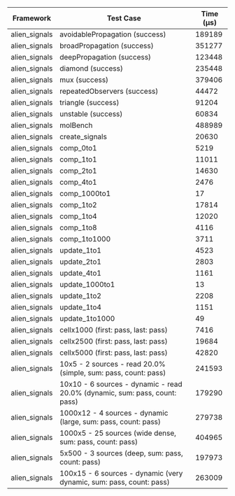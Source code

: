 | Framework | Test Case | Time (μs) |
| --- | --- | --- |
| alien_signals | avoidablePropagation (success) | 189189 |
| alien_signals | broadPropagation (success) | 351277 |
| alien_signals | deepPropagation (success) | 123448 |
| alien_signals | diamond (success) | 235448 |
| alien_signals | mux (success) | 379406 |
| alien_signals | repeatedObservers (success) | 44472 |
| alien_signals | triangle (success) | 91204 |
| alien_signals | unstable (success) | 60834 |
| alien_signals | molBench | 488989 |
| alien_signals | create_signals | 20630 |
| alien_signals | comp_0to1 | 5219 |
| alien_signals | comp_1to1 | 11011 |
| alien_signals | comp_2to1 | 14630 |
| alien_signals | comp_4to1 | 2476 |
| alien_signals | comp_1000to1 | 17 |
| alien_signals | comp_1to2 | 17814 |
| alien_signals | comp_1to4 | 12020 |
| alien_signals | comp_1to8 | 4116 |
| alien_signals | comp_1to1000 | 3711 |
| alien_signals | update_1to1 | 4523 |
| alien_signals | update_2to1 | 2803 |
| alien_signals | update_4to1 | 1161 |
| alien_signals | update_1000to1 | 13 |
| alien_signals | update_1to2 | 2208 |
| alien_signals | update_1to4 | 1151 |
| alien_signals | update_1to1000 | 49 |
| alien_signals | cellx1000 (first: pass, last: pass) | 7416 |
| alien_signals | cellx2500 (first: pass, last: pass) | 19684 |
| alien_signals | cellx5000 (first: pass, last: pass) | 42820 |
| alien_signals | 10x5 - 2 sources - read 20.0% (simple, sum: pass, count: pass) | 241593 |
| alien_signals | 10x10 - 6 sources - dynamic - read 20.0% (dynamic, sum: pass, count: pass) | 179290 |
| alien_signals | 1000x12 - 4 sources - dynamic (large, sum: pass, count: pass) | 279738 |
| alien_signals | 1000x5 - 25 sources (wide dense, sum: pass, count: pass) | 404965 |
| alien_signals | 5x500 - 3 sources (deep, sum: pass, count: pass) | 197973 |
| alien_signals | 100x15 - 6 sources - dynamic (very dynamic, sum: pass, count: pass) | 263009 |
